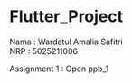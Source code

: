 # Flutter_Project

Nama : Wardatul Amalia Safitri </br>
NRP : 5025211006

Assignment 1 : Open ppb_1
